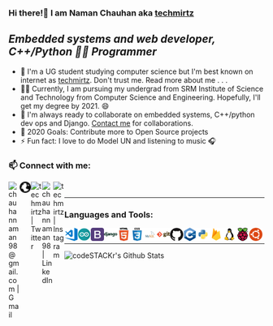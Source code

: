 ### Hi there!👋 I am Naman Chauhan aka [techmirtz](https://www.techmirtz.me)

## **_Embedded systems and web developer, C++/Python :man_technologist: Programmer_**

- 🔭 I'm a UG student studying computer science but I'm best known on internet as [techmirtz](https://www.techmirtz.me). Don't trust me. Read more about me . . . 
- :man_student: Currently, I am pursuing my undergrad from SRM Institute of Science and Technology from Computer Science and Engineering. Hopefully, I'll get my degree by 2021. :smile:
- 👯 I'm always ready to collaborate on embedded systems, C++/python dev ops and Django. [Contact me](https://www.techmirtz.me/contact/) for collaborations.
- 🥅 2020 Goals: Contribute more to Open Source projects
- ⚡ Fun fact: I love to do Model UN and listening to music :headphones:

### 📫 Connect with me:

[<img align="left" alt="chauhannaman98@gmail.com | Gmail" width="22px" src="https://cdn.jsdelivr.net/npm/simple-icons@3.3.0/icons/gmail.svg" />](mailto:chauhannaman98@gmail.com)
[<img align="left" alt="techmirtz.me" width="22px" src="https://raw.githubusercontent.com/iconic/open-iconic/master/svg/globe.svg" />](https://www.techmirtz.me)
[<img align="left" alt="techmirtz | Twitter" width="22px" src="https://cdn.jsdelivr.net/npm/simple-icons@v3/icons/twitter.svg" />](https://www.twitter.com/techmirtz)
[<img align="left" alt="chauhannaman98 | LinkedIn" width="22px" src="https://cdn.jsdelivr.net/npm/simple-icons@v3/icons/linkedin.svg" />](https://www.linkedin.com/in/chauhannaman98)
[<img align="left" alt="techmirtz | Instagram" width="22px" src="https://cdn.jsdelivr.net/npm/simple-icons@v3/icons/instagram.svg" />](https://www.instagram.com/techmirtz)

<br>

---

### Languages and Tools:

[<img align="left" alt="Visual Studio Code" width="26px" src="https://raw.githubusercontent.com/github/explore/80688e429a7d4ef2fca1e82350fe8e3517d3494d/topics/visual-studio-code/visual-studio-code.png" />](https://code.visualstudio.com/)
[<img align="left" alt="Arduino" width="26px" src="https://raw.githubusercontent.com/github/explore/80688e429a7d4ef2fca1e82350fe8e3517d3494d/topics/arduino/arduino.png" />](https://www.arduino.cc/)
[<img align="left" alt="Bootstrap" width="26px" src="https://raw.githubusercontent.com/github/explore/80688e429a7d4ef2fca1e82350fe8e3517d3494d/topics/bootstrap/bootstrap.png" />](https://getbootstrap.com/)
[<img align="left" alt="Django" width="26px" src="https://raw.githubusercontent.com/github/explore/80688e429a7d4ef2fca1e82350fe8e3517d3494d/topics/django/django.png" />](https://www.djangoproject.com/)
[<img align="left" alt="HTML5" width="26px" src="https://raw.githubusercontent.com/github/explore/80688e429a7d4ef2fca1e82350fe8e3517d3494d/topics/html/html.png" />](https://html.com/)
[<img align="left" alt="CSS3" width="26px" src="https://raw.githubusercontent.com/github/explore/80688e429a7d4ef2fca1e82350fe8e3517d3494d/topics/css/css.png" />](https://developer.mozilla.org/en-US/docs/Web/CSS)
[<img align="left" alt="MySQL" width="26px" src="https://raw.githubusercontent.com/github/explore/80688e429a7d4ef2fca1e82350fe8e3517d3494d/topics/mysql/mysql.png" />](https://www.mysql.com/)
[<img align="left" alt="Git" width="26px" src="https://raw.githubusercontent.com/github/explore/80688e429a7d4ef2fca1e82350fe8e3517d3494d/topics/git/git.png" />](https://git-scm.com/)
[<img align="left" alt="GitHub" width="26px" src="https://raw.githubusercontent.com/github/explore/78df643247d429f6cc873026c0622819ad797942/topics/github/github.png" />](https://github.com/git)
[<img align="left" alt="C++" width="26px" src="https://raw.githubusercontent.com/github/explore/80688e429a7d4ef2fca1e82350fe8e3517d3494d/topics/cpp/cpp.png" />](http://www.cplusplus.com/doc/tutorial/)
[<img align="left" alt="Python" width="26px" src="https://raw.githubusercontent.com/github/explore/80688e429a7d4ef2fca1e82350fe8e3517d3494d/topics/python/python.png" />](https://www.python.org/)
[<img align="left" alt="Firebase" width="26px" src="https://raw.githubusercontent.com/github/explore/80688e429a7d4ef2fca1e82350fe8e3517d3494d/topics/firebase/firebase.png" />](https://firebase.google.com/)
[<img align="left" alt="Linux" width="26px" src="https://raw.githubusercontent.com/github/explore/80688e429a7d4ef2fca1e82350fe8e3517d3494d/topics/linux/linux.png" />](https://www.linux.org/)
[<img align="left" alt="Raspberry Pi" width="26px" src="https://raw.githubusercontent.com/github/explore/80688e429a7d4ef2fca1e82350fe8e3517d3494d/topics/raspberry-pi/raspberry-pi.png" />](https://www.raspberrypi.org/)
[<img align="left" alt="Ubuntu" width="26px" src="https://raw.githubusercontent.com/github/explore/80688e429a7d4ef2fca1e82350fe8e3517d3494d/topics/ubuntu/ubuntu.png" />](https://ubuntu.com/)

<br>

---

<img alt="codeSTACKr's Github Stats" src="https://github-readme-stats.vercel.app/api?username=chauhannaman98&show_icons=true&hide_border=true&theme=react&count_private=true&cache_seconds=1800&" />
